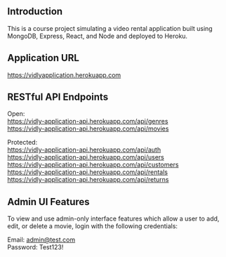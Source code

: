 ## Introduction

This is a course project simulating a video rental application built using MongoDB, Express, React, and Node and deployed to Heroku.

## Application URL

https://vidlyapplication.herokuapp.com

## RESTful API Endpoints

Open: <br />
https://vidly-application-api.herokuapp.com/api/genres <br />
https://vidly-application-api.herokuapp.com/api/movies <br />

Protected: <br />
https://vidly-application-api.herokuapp.com/api/auth <br />
https://vidly-application-api.herokuapp.com/api/users <br />
https://vidly-application-api.herokuapp.com/api/customers <br />
https://vidly-application-api.herokuapp.com/api/rentals <br />
https://vidly-application-api.herokuapp.com/api/returns <br />

## Admin UI Features

To view and use admin-only interface features which allow a user to add, edit, or delete a movie, login with the following credentials: <br />

Email: admin@test.com <br />
Password: Test123! <br />
